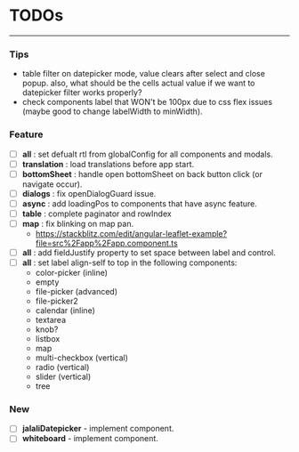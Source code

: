 # TODOs

---

### Tips

- table filter on datepicker mode, value clears after select and close popup. also, what should be the cells actual
  value if we want to datepicker filter works properly?
- check components label that WON't be 100px due to css flex issues (maybe good to change labelWidth to minWidth).

### Feature

- [ ] **all** : set defualt rtl from globalConfig for all components and modals.
- [ ] **translation** : load translations before app start.
- [ ] **bottomSheet** : handle open bottomSheet on back button click (or navigate occur).
- [ ] **dialogs** : fix openDialogGuard issue.
- [ ] **async** : add loadingPos to components that have async feature.
- [ ] **table** : complete paginator and rowIndex
- [ ] **map** : fix blinking on map pan.
  - https://stackblitz.com/edit/angular-leaflet-example?file=src%2Fapp%2Fapp.component.ts
- [ ] **all** : add fieldJustify property to set space between label and control.
- [ ] **all** : set label align-self to top in the following components:
  - color-picker (inline)
  - empty
  - file-picker (advanced)
  - file-picker2
  - calendar (inline)
  - textarea
  - knob?
  - listbox
  - map
  - multi-checkbox (vertical)
  - radio (vertical)
  - slider (vertical)
  - tree

### New

- [ ] **jalaliDatepicker** - implement component.
- [ ] **whiteboard** - implement component.
